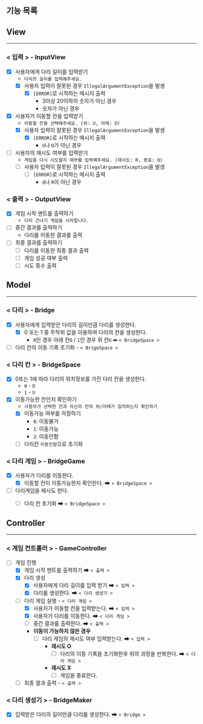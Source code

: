 기능 목록
---

## View

---
### < 입력 > - InputView
- [X] 사용자에게 다리 길이를 입력받기
  - `다리의 길이를 입력해주세요.`
  - [X] 사용자 입력이 잘못된 경우 `IllegalArgumentException`을 발생
    - [X] `[ERROR]`로 시작하는 메시지 출력
      - 3이상 20이하의 숫자가 아닌 경우
      - 숫자가 아닌 경우 


- [X] 사용자가 이동할 칸을 입력받기
  - `이동할 칸을 선택해주세요. (위: U, 아래: D)`
  - [X] 사용자 입력이 잘못된 경우 `IllegalArgumentException`을 발생
    - [X] `[ERROR]`로 시작하는 메시지 출력
      - `U`나 `D`가 아닌 경우

- [ ] 사용자의 재시도 여부를 입력받기
  - `게임을 다시 시도할지 여부를 입력해주세요. (재시도: R, 종료: Q)`
  - [ ] 사용자 입력이 잘못된 경우 `IllegalArgumentException`을 발생
    - [ ] `[ERROR]`로 시작하는 메시지 출력
      - `Q`나 `R`이 아닌 경우

### < 출력 > - OutputView
- [X] 게임 시작 멘트를 출력하기 
  - `다리 건너기 게임을 시작합니다.`
- [ ] 중간 결과를 출력하기 
  - 다리를 이동한 결과를 출력
- [ ] 최종 결과를 출력하기
  - [ ] 다리를 이동한 최종 결과 출력
  - [ ] 게임 성공 여부 출력
  - [ ] 시도 횟수 출력

## Model

---


### < 다리 > - Bridge
- [X] 사용자에게 입력받은 다리의 길이만큼 다리를 생성한다.
    - [X]  0 또는 1 중 무작위 값을 이용하여 다리의 칸을 생성한다.
        - `0`인 경우 아래 칸`D` / `1`인 경우 위 칸`U` ➡ `< BridgeSpace >`
- [ ] 다리 칸의 이동 기록 초기화 - `< BrigeSpace >`
### < 다리 칸 > - BridgeSpace
- [X] 0또는 1에 따라 다리의 위치정보를 가진 다리 칸을 생성한다. 
  - `0` - `D`
  - `1` - `U`
- [X] 이동가능한 칸인지 확인하기
  - `사용자가 선택한 칸과 자신의 칸의 위/아래가 일치하는지 확인하기`
  - [X] 이동가능 여부를 저장하기 
    - `0`: 이동불가
    - `1`: 이동가능
    - `2`: 이동안함 
  - [ ] 다리칸 `이동안함`으로 초기화

### < 다리 게임 > - BridgeGame
- [X] 사용자가 다리를 이동한다.
  - [X] 이동할 칸이 이동가능한지 확인한다. ➡ `< BridgeSpace >`
- [ ] 다리게임을 재시도 한다.
  - [ ] 다리 칸 초기화 ➡ `< BridgeSpace >`


## Controller

---
### < 게임 컨트롤러 > - GameController
- [ ] 게임 진행
    - [X] 게임 시작 멘트를 출력하기 ➡ `< 출력 >`
    - [X] 다리 생성 
      - [X] 사용자에게 다리 길이를 입력 받기 ➡ `< 입력 >`
      - [X] 다리를 생성한다. ➡ `< 다리 생성기 >`
    - [ ] 다리 게임 실행 - `< 다리 게임 >`
      - [X] 사용자가 이동할 칸을 입력받는다.  ➡ `< 입력 >`
      - [X] 사용자가 다리를 이동한다. ➡ `< 다리 게임 >`
      - [ ] 중간 결과를 출력한다. ➡ `< 출력 >`
      - **이동이 가능하지 않은 경우**
        - [ ] 다리 게임의 재시도 여부 입력받는다. ➡ `< 입력 >`
          - **재시도 O**
            - [ ] 다리의 이동 기록을 초기화한후 위의 과정을 반복한다. ➡ `< 다리 게임 >` 
          - **재시도 X**
            - [ ] 게임을 종료한다. 
    - [ ] 최종 결과 출력 - `< 출력 >`
### < 다리 생성기 > - BridgeMaker
- [X] 입력받은 다리의 길이만큼 다리를 생성한다. ➡ `< Bridge >`

    


